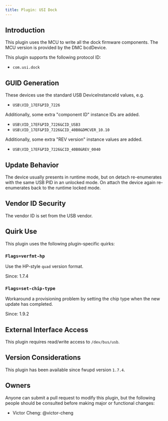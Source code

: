 ```yaml
---
title: Plugin: USI Dock
---
```


## Introduction

This plugin uses the MCU to write all the dock firmware components. The MCU version
is provided by the DMC bcdDevice.

This plugin supports the following protocol ID:

* `com.usi.dock`

## GUID Generation

These devices use the standard USB DeviceInstanceId values, e.g.

* `USB\VID_17EF&PID_7226`

Additionally, some extra "component ID" instance IDs are added.

* `USB\VID_17EF&PID_7226&CID_USB3`
* `USB\VID_17EF&PID_7226&CID_40B0&DMCVER_10.10`

Additionally, some extra "REV version" instance values are added.

* `USB\VID_17EF&PID_7226&CID_40B0&REV_0040`

## Update Behavior

The device usually presents in runtime mode, but on detach re-enumerates with
the same USB PID in an unlocked mode. On attach the device again re-enumerates
back to the runtime locked mode.

## Vendor ID Security

The vendor ID is set from the USB vendor.

## Quirk Use

This plugin uses the following plugin-specific quirks:

### `Flags=verfmt-hp`

Use the HP-style `quad` version format.

Since: 1.7.4

### `Flags=set-chip-type`

Workaround a provisioning problem by setting the chip type when the new update has completed.

Since: 1.9.2

## External Interface Access

This plugin requires read/write access to `/dev/bus/usb`.

## Version Considerations

This plugin has been available since fwupd version `1.7.4`.

## Owners

Anyone can submit a pull request to modify this plugin, but the following people should be
consulted before making major or functional changes:

* Victor Cheng: @victor-cheng
